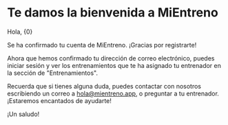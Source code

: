 # Te damos la bienvenida a MiEntreno

Hola, {0}

Se ha confirmado tu cuenta de MiEntreno. ¡Gracias por registrarte!

Ahora que hemos confirmado tu dirección de correo electrónico, puedes iniciar sesión y ver los entrenamientos que te ha
asignado tu entrenador en la sección de "Entrenamientos".

Recuerda que si tienes alguna duda, puedes contactar con nosotros escribiendo un correo a <hola@mientreno.app>, o
preguntar a tu entrenador. ¡Estaremos encantados de ayudarte!

¡Un saludo!
